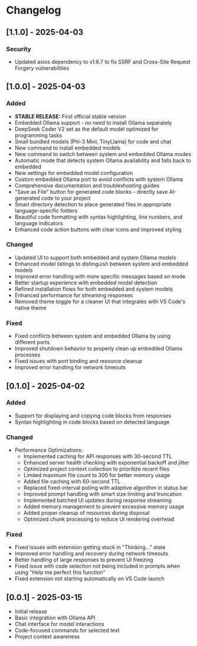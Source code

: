 # Changelog

## [1.1.0] - 2025-04-03

### Security
- Updated axios dependency to v1.6.7 to fix SSRF and Cross-Site Request Forgery vulnerabilities

## [1.0.0] - 2025-04-03

### Added
- **STABLE RELEASE:** First official stable version
- Embedded Ollama support - no need to install Ollama separately
- DeepSeek Coder V2 set as the default model optimized for programming tasks
- Small bundled models (Phi-3 Mini, TinyLlama) for code and chat
- New command to install embedded models
- New command to switch between system and embedded Ollama modes
- Automatic mode that detects system Ollama availability and falls back to embedded
- New settings for embedded model configuration
- Custom embedded Ollama port to avoid conflicts with system Ollama
- Comprehensive documentation and troubleshooting guides
- "Save as File" button for generated code blocks - directly save AI-generated code to your project
- Smart directory detection to place generated files in appropriate language-specific folders
- Beautiful code formatting with syntax highlighting, line numbers, and language indicators
- Enhanced code action buttons with clear icons and improved styling

### Changed
- Updated UI to support both embedded and system Ollama models
- Enhanced model listings to distinguish between system and embedded models
- Improved error handling with more specific messages based on mode
- Better startup experience with embedded model detection
- Refined installation flows for both embedded and system models
- Enhanced performance for streaming responses
- Removed theme toggle for a cleaner UI that integrates with VS Code's native theme

### Fixed
- Fixed conflicts between system and embedded Ollama by using different ports
- Improved shutdown behavior to properly clean up embedded Ollama processes
- Fixed issues with port binding and resource cleanup
- Improved error handling for network timeouts

## [0.1.0] - 2025-04-02

### Added
- Support for displaying and copying code blocks from responses
- Syntax highlighting in code blocks based on detected language

### Changed
- Performance Optimizations:
  - Implemented caching for API responses with 30-second TTL
  - Enhanced server health checking with exponential backoff and jitter
  - Optimized project context collection to prioritize recent files
  - Limited maximum file count to 300 for better memory usage
  - Added file caching with 60-second TTL
  - Replaced fixed-interval polling with adaptive algorithm in status bar
  - Improved prompt handling with smart size limiting and truncation
  - Implemented batched UI updates during response streaming
  - Added memory management to prevent excessive memory usage
  - Added proper cleanup of resources during disposal
  - Optimized chunk processing to reduce UI rendering overhead

### Fixed
- Fixed issues with extension getting stuck in "Thinking..." state
- Improved error handling and recovery during network timeouts
- Better handling of large responses to prevent UI freezing
- Fixed issue with code selection not being included in prompts when using "Help me perfect this function"
- Fixed extension not starting automatically on VS Code launch

## [0.0.1] - 2025-03-15

- Initial release
- Basic integration with Ollama API
- Chat interface for model interactions
- Code-focused commands for selected text
- Project context awareness